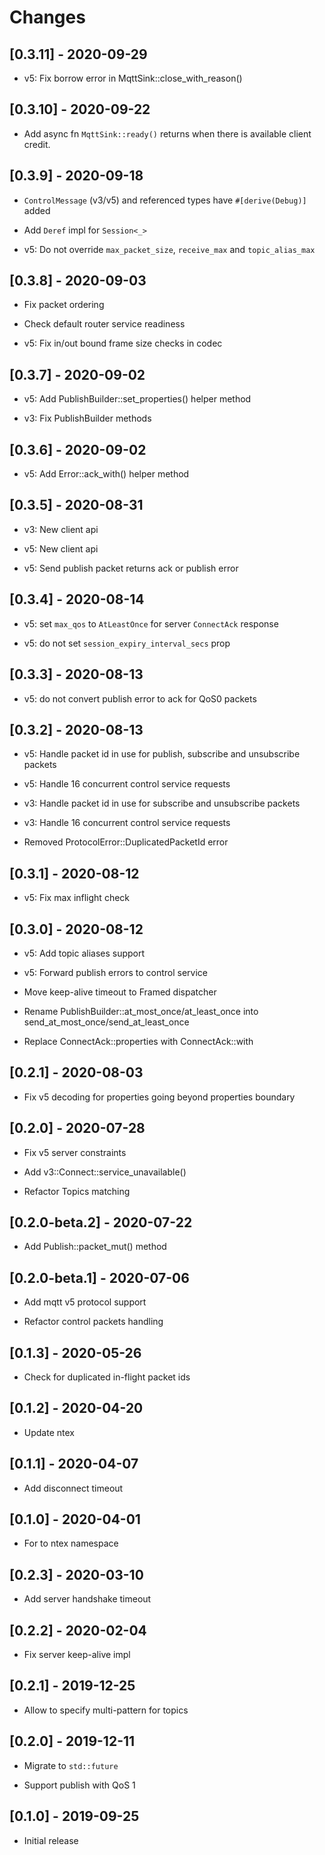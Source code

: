 # Changes

## [0.3.11] - 2020-09-29

* v5: Fix borrow error in MqttSink::close_with_reason()

## [0.3.10] - 2020-09-22

* Add async fn `MqttSink::ready()` returns when there is available client credit.

## [0.3.9] - 2020-09-18

* `ControlMessage` (v3/v5) and referenced types have `#[derive(Debug)]` added

* Add `Deref` impl for `Session<_>`

* v5: Do not override `max_packet_size`, `receive_max` and `topic_alias_max`

## [0.3.8] - 2020-09-03

* Fix packet ordering

* Check default router service readiness

* v5: Fix in/out bound frame size checks in codec

## [0.3.7] - 2020-09-02

* v5: Add PublishBuilder::set_properties() helper method

* v3: Fix PublishBuilder methods

## [0.3.6] - 2020-09-02

* v5: Add Error::ack_with() helper method

## [0.3.5] - 2020-08-31

* v3: New client api

* v5: New client api

* v5: Send publish packet returns ack or publish error

## [0.3.4] - 2020-08-14

* v5: set `max_qos` to `AtLeastOnce` for server `ConnectAck` response

* v5: do not set `session_expiry_interval_secs` prop

## [0.3.3] - 2020-08-13

* v5: do not convert publish error to ack for QoS0 packets

## [0.3.2] - 2020-08-13

* v5: Handle packet id in use for publish, subscribe and unsubscribe packets

* v5: Handle 16 concurrent control service requests

* v3: Handle packet id in use for subscribe and unsubscribe packets

* v3: Handle 16 concurrent control service requests

* Removed ProtocolError::DuplicatedPacketId error

## [0.3.1] - 2020-08-12

* v5: Fix max inflight check

## [0.3.0] - 2020-08-12

* v5: Add topic aliases support

* v5: Forward publish errors to control service

* Move keep-alive timeout to Framed dispatcher

* Rename PublishBuilder::at_most_once/at_least_once into send_at_most_once/send_at_least_once

* Replace ConnectAck::properties with ConnectAck::with

## [0.2.1] - 2020-08-03

* Fix v5 decoding for properties going beyond properties boundary

## [0.2.0] - 2020-07-28

* Fix v5 server constraints

* Add v3::Connect::service_unavailable()

* Refactor Topics matching

## [0.2.0-beta.2] - 2020-07-22

* Add Publish::packet_mut() method

## [0.2.0-beta.1] - 2020-07-06

* Add mqtt v5 protocol support

* Refactor control packets handling

## [0.1.3] - 2020-05-26

* Check for duplicated in-flight packet ids

## [0.1.2] - 2020-04-20

* Update ntex

## [0.1.1] - 2020-04-07

* Add disconnect timeout

## [0.1.0] - 2020-04-01

* For to ntex namespace

## [0.2.3] - 2020-03-10

* Add server handshake timeout

## [0.2.2] - 2020-02-04

* Fix server keep-alive impl

## [0.2.1] - 2019-12-25

* Allow to specify multi-pattern for topics

## [0.2.0] - 2019-12-11

* Migrate to `std::future`

* Support publish with QoS 1

## [0.1.0] - 2019-09-25

* Initial release
